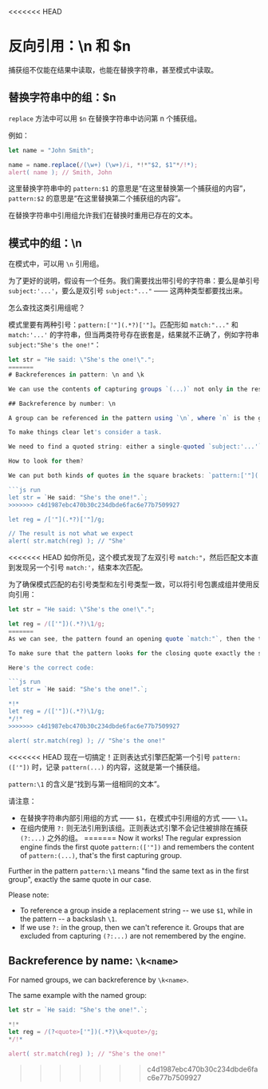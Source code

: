 <<<<<<< HEAD
# 反向引用：\n 和 $n

捕获组不仅能在结果中读取，也能在替换字符串，甚至模式中读取。

## 替换字符串中的组：$n

`replace` 方法中可以用 `$n` 在替换字符串中访问第 n 个捕获组。

例如：

```js run
let name = "John Smith";

name = name.replace(/(\w+) (\w+)/i, *!*"$2, $1"*/!*);
alert( name ); // Smith, John
```

这里替换字符串中的 `pattern:$1` 的意思是“在这里替换第一个捕获组的内容”，`pattern:$2` 的意思是“在这里替换第二个捕获组的内容”。

在替换字符串中引用组允许我们在替换时重用已存在的文本。

## 模式中的组：\n

在模式中，可以用 `\n` 引用组。

为了更好的说明，假设有一个任务。我们需要找出带引号的字符串：要么是单引号 `subject:'...'`，要么是双引号 `subject:"..."` —— 这两种类型都要找出来。

怎么查找这类引用组呢？

模式里要有两种引号：`pattern:['"](.*?)['"]`。匹配形如 `match:"..."` 和 `match:'...'` 的字符串，但当两类符号存在嵌套是，结果就不正确了，例如字符串 `subject:"She's the one!"`：

```js run
let str = "He said: \"She's the one!\".";
=======
# Backreferences in pattern: \n and \k

We can use the contents of capturing groups `(...)` not only in the result or in the replacement string, but also in the pattern itself.

## Backreference by number: \n

A group can be referenced in the pattern using `\n`, where `n` is the group number.

To make things clear let's consider a task.

We need to find a quoted string: either a single-quoted `subject:'...'` or a double-quoted `subject:"..."` -- both variants need to match.

How to look for them?

We can put both kinds of quotes in the square brackets: `pattern:['"](.*?)['"]`, but it would find strings with mixed quotes, like `match:"...'` and `match:'..."`. That would lead to incorrect matches when one quote appears inside other ones, like the string `subject:"She's the one!"`:

```js run
let str = `He said: "She's the one!".`;
>>>>>>> c4d1987ebc470b30c234dbde6fac6e77b7509927

let reg = /['"](.*?)['"]/g;

// The result is not what we expect
alert( str.match(reg) ); // "She'
```

<<<<<<< HEAD
如你所见，这个模式发现了左双引号 `match:"`，然后匹配文本直到发现另一个引号 `match:'`，结束本次匹配。

为了确保模式匹配的右引号类型和左引号类型一致，可以将引号包裹成组并使用反向引用：

```js run
let str = "He said: \"She's the one!\".";

let reg = /(['"])(.*?)\1/g;
=======
As we can see, the pattern found an opening quote `match:"`, then the text is consumed lazily till the other quote `match:'`, that closes the match.

To make sure that the pattern looks for the closing quote exactly the same as the opening one, we can wrap it into a capturing group and use the backreference.

Here's the correct code:

```js run
let str = `He said: "She's the one!".`;

*!*
let reg = /(['"])(.*?)\1/g;
*/!*
>>>>>>> c4d1987ebc470b30c234dbde6fac6e77b7509927

alert( str.match(reg) ); // "She's the one!"
```

<<<<<<< HEAD
现在一切搞定！正则表达式引擎匹配第一个引号 `pattern:(['"])` 时，记录 `pattern(...)` 的内容，这就是第一个捕获组。

`pattern:\1` 的含义是“找到与第一组相同的文本”。

请注意：

- 在替换字符串内部引用组的方式 —— `$1`，在模式中引用组的方式 —— `\1`。
- 在组内使用 `?:` 则无法引用到该组。正则表达式引擎不会记住被排除在捕获 `(?:...)` 之外的组。
=======
Now it works! The regular expression engine finds the first quote `pattern:(['"])` and remembers the content of `pattern:(...)`, that's the first capturing group.

Further in the pattern `pattern:\1` means "find the same text as in the first group", exactly the same quote in our case.

Please note:

- To reference a group inside a replacement string -- we use `$1`, while in the pattern -- a backslash `\1`.
- If we use `?:` in the group, then we can't reference it. Groups that are excluded from capturing `(?:...)` are not remembered by the engine.

## Backreference by name: `\k<name>`

For named groups, we can backreference by `\k<name>`.

The same example with the named group:

```js run
let str = `He said: "She's the one!".`;

*!*
let reg = /(?<quote>['"])(.*?)\k<quote>/g;
*/!*

alert( str.match(reg) ); // "She's the one!"
```
>>>>>>> c4d1987ebc470b30c234dbde6fac6e77b7509927
